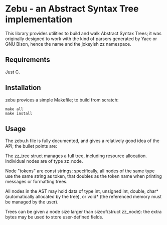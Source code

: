 Zebu - an Abstract Syntax Tree implementation
=============================================

This library provides utilities to build and walk Abstract Syntax Trees; it was
originally designed to work with the kind of parsers generated by Yacc or GNU
Bison, hence the name and the jokeyish zz namespace.

Requirements
------------

Just C.

Installation
------------

zebu provices a simple Makefile; to build from scratch:

    make all
    make install

Usage
-----

The zebu.h file is fully documented, and gives a relatively good idea of the
API; the bullet points are:

The zz_tree struct manages a full tree, including resource allocation.
Individual nodes are of type zz_node.

Node "tokens" are const strings; specifically, all nodes of the same type use
the same string as token, that doubles as the token name when printing messages
or formatting trees.

All nodes in the AST may hold data of type int, unsigned int, double, char\*
(automatically allocated by the tree), or void\* (the referenced memory must be
managed by the user).

Trees can be given a node size larger than sizeof(struct zz_node): the extra
bytes may be used to store user-defined fields.
